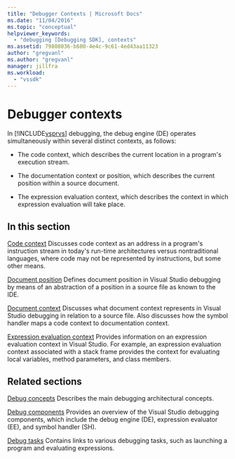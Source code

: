 ```yaml
---
title: "Debugger Contexts | Microsoft Docs"
ms.date: "11/04/2016"
ms.topic: "conceptual"
helpviewer_keywords:
  - "debugging [Debugging SDK], contexts"
ms.assetid: 79808036-b680-4e4c-9c61-4ed43aa11323
author: "gregvanl"
ms.author: "gregvanl"
manager: jillfra
ms.workload:
  - "vssdk"
---
```

# Debugger contexts
In [!INCLUDE[vsprvs](../../code-quality/includes/vsprvs_md.md)] debugging, the debug engine (DE) operates simultaneously within several distinct contexts, as follows:

- The code context, which describes the current location in a program's execution stream.

- The documentation context or position, which describes the current position within a source document.

- The expression evaluation context, which describes the context in which expression evaluation will take place.

## In this section
 [Code context](../../extensibility/debugger/code-context.md)
 Discusses code context as an address in a program's instruction stream in today's run-time architectures versus nontraditional languages, where code may not be represented by instructions, but some other means.

 [Document position](../../extensibility/debugger/document-position.md)
 Defines document position in Visual Studio debugging by means of an abstraction of a position in a source file as known to the IDE.

 [Document context](../../extensibility/debugger/document-context.md)
 Discusses what document context represents in Visual Studio debugging in relation to a source file. Also discusses how the symbol handler maps a code context to documentation context.

 [Expression evaluation context](../../extensibility/debugger/expression-evaluation-context.md)
 Provides information on an expression evaluation context in Visual Studio. For example, an expression evaluation context associated with a stack frame provides the context for evaluating local variables, method parameters, and class members.

## Related sections
 [Debug concepts](../../extensibility/debugger/debugger-concepts.md)
 Describes the main debugging architectural concepts.

 [Debug components](../../extensibility/debugger/debugger-components.md)
 Provides an overview of the Visual Studio debugging components, which include the debug engine (DE), expression evaluator (EE), and symbol handler (SH).

 [Debug tasks](../../extensibility/debugger/debugging-tasks.md)
 Contains links to various debugging tasks, such as launching a program and evaluating expressions.